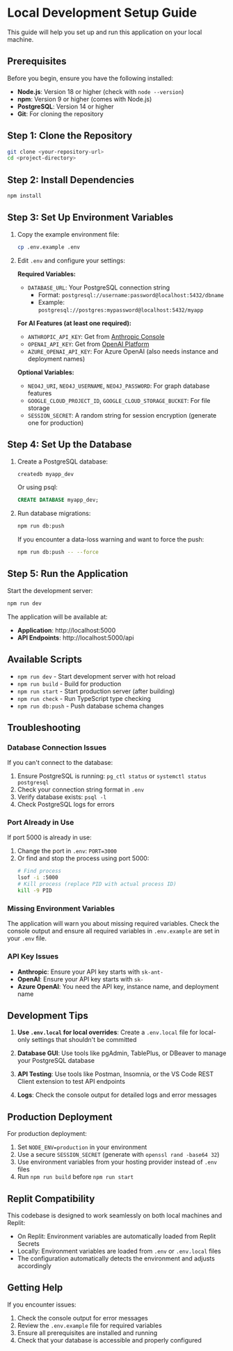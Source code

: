 # Local Development Setup Guide

This guide will help you set up and run this application on your local machine.

## Prerequisites

Before you begin, ensure you have the following installed:

- **Node.js**: Version 18 or higher (check with `node --version`)
- **npm**: Version 9 or higher (comes with Node.js)
- **PostgreSQL**: Version 14 or higher
- **Git**: For cloning the repository

## Step 1: Clone the Repository

```bash
git clone <your-repository-url>
cd <project-directory>
```

## Step 2: Install Dependencies

```bash
npm install
```

## Step 3: Set Up Environment Variables

1. Copy the example environment file:
   ```bash
   cp .env.example .env
   ```

2. Edit `.env` and configure your settings:

   **Required Variables:**
   - `DATABASE_URL`: Your PostgreSQL connection string
     - Format: `postgresql://username:password@localhost:5432/dbname`
     - Example: `postgresql://postgres:mypassword@localhost:5432/myapp`

   **For AI Features (at least one required):**
   - `ANTHROPIC_API_KEY`: Get from [Anthropic Console](https://console.anthropic.com/)
   - `OPENAI_API_KEY`: Get from [OpenAI Platform](https://platform.openai.com/)
   - `AZURE_OPENAI_API_KEY`: For Azure OpenAI (also needs instance and deployment names)

   **Optional Variables:**
   - `NEO4J_URI`, `NEO4J_USERNAME`, `NEO4J_PASSWORD`: For graph database features
   - `GOOGLE_CLOUD_PROJECT_ID`, `GOOGLE_CLOUD_STORAGE_BUCKET`: For file storage
   - `SESSION_SECRET`: A random string for session encryption (generate one for production)

## Step 4: Set Up the Database

1. Create a PostgreSQL database:
   ```bash
   createdb myapp_dev
   ```
   
   Or using psql:
   ```sql
   CREATE DATABASE myapp_dev;
   ```

2. Run database migrations:
   ```bash
   npm run db:push
   ```

   If you encounter a data-loss warning and want to force the push:
   ```bash
   npm run db:push -- --force
   ```

## Step 5: Run the Application

Start the development server:
```bash
npm run dev
```

The application will be available at:
- **Application**: http://localhost:5000
- **API Endpoints**: http://localhost:5000/api

## Available Scripts

- `npm run dev` - Start development server with hot reload
- `npm run build` - Build for production
- `npm run start` - Start production server (after building)
- `npm run check` - Run TypeScript type checking
- `npm run db:push` - Push database schema changes

## Troubleshooting

### Database Connection Issues

If you can't connect to the database:
1. Ensure PostgreSQL is running: `pg_ctl status` or `systemctl status postgresql`
2. Check your connection string format in `.env`
3. Verify database exists: `psql -l`
4. Check PostgreSQL logs for errors

### Port Already in Use

If port 5000 is already in use:
1. Change the port in `.env`: `PORT=3000`
2. Or find and stop the process using port 5000:
   ```bash
   # Find process
   lsof -i :5000
   # Kill process (replace PID with actual process ID)
   kill -9 PID
   ```

### Missing Environment Variables

The application will warn you about missing required variables. Check the console output and ensure all required variables in `.env.example` are set in your `.env` file.

### API Key Issues

- **Anthropic**: Ensure your API key starts with `sk-ant-`
- **OpenAI**: Ensure your API key starts with `sk-`
- **Azure OpenAI**: You need the API key, instance name, and deployment name

## Development Tips

1. **Use `.env.local` for local overrides**: Create a `.env.local` file for local-only settings that shouldn't be committed

2. **Database GUI**: Use tools like pgAdmin, TablePlus, or DBeaver to manage your PostgreSQL database

3. **API Testing**: Use tools like Postman, Insomnia, or the VS Code REST Client extension to test API endpoints

4. **Logs**: Check the console output for detailed logs and error messages

## Production Deployment

For production deployment:
1. Set `NODE_ENV=production` in your environment
2. Use a secure `SESSION_SECRET` (generate with `openssl rand -base64 32`)
3. Use environment variables from your hosting provider instead of `.env` files
4. Run `npm run build` before `npm run start`

## Replit Compatibility

This codebase is designed to work seamlessly on both local machines and Replit:
- On Replit: Environment variables are automatically loaded from Replit Secrets
- Locally: Environment variables are loaded from `.env` or `.env.local` files
- The configuration automatically detects the environment and adjusts accordingly

## Getting Help

If you encounter issues:
1. Check the console output for error messages
2. Review the `.env.example` file for required variables
3. Ensure all prerequisites are installed and running
4. Check that your database is accessible and properly configured